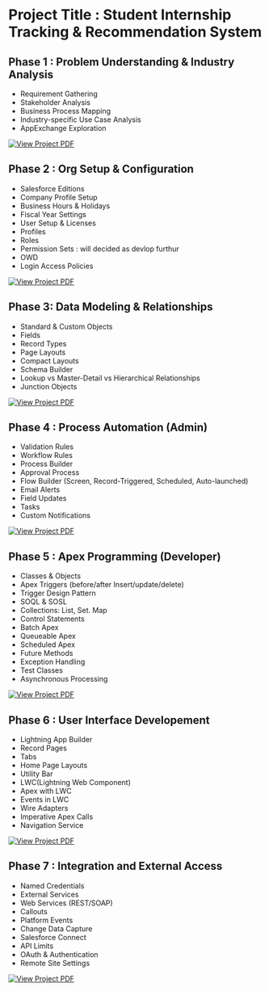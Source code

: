 # Project Title : Student Internship Tracking & Recommendation System

## Phase 1 : Problem Understanding & Industry Analysis

- Requirement Gathering
- Stakeholder Analysis
- Business Process Mapping
- Industry-specific Use Case Analysis
- AppExchange Exploration



[![View Project PDF](https://img.shields.io/badge/VIEW_PROJECT_PDF-blue?style=for-the-badge)](SF_PHASE1.pdf)


## Phase 2 : Org Setup & Configuration

- Salesforce Editions
- Company Profile Setup
- Business Hours & Holidays
- Fiscal Year Settings
- User Setup & Licenses
- Profiles
- Roles
- Permission Sets : will decided as devlop furthur
- OWD
- Login Access Policies

[![View Project PDF](https://img.shields.io/badge/VIEW_PROJECT_PDF-blue?style=for-the-badge)](SF_PHASE2.pdf)


## Phase 3: Data Modeling & Relationships

- Standard & Custom Objects
- Fields
- Record Types
- Page Layouts
- Compact Layouts
- Schema Builder
- Lookup vs Master-Detail vs Hierarchical Relationships
- Junction Objects

[![View Project PDF](https://img.shields.io/badge/VIEW_PROJECT_PDF-blue?style=for-the-badge)](SF_PHASE3.pdf)

## Phase 4 : Process Automation (Admin)

- Validation Rules
- Workflow Rules
- Process Builder
- Approval Process
- Flow Builder (Screen, Record-Triggered, Scheduled, Auto-launched)
- Email Alerts
- Field Updates
- Tasks
- Custom Notifications

  
[![View Project PDF](https://img.shields.io/badge/VIEW_PROJECT_PDF-blue?style=for-the-badge)](SF_PHASEC4.pdf)



## Phase 5 : Apex Programming (Developer)

- Classes & Objects
-  Apex Triggers (before/after Insert/update/delete)
- Trigger Design Pattern
- SOQL & SOSL
 - Collections: List, Set. Map
 - Control Statements
-  Batch Apex
- Queueable Apex
- Scheduled Apex
- Future Methods
- Exception Handling
- Test Classes
 - Asynchronous Processing

  
[![View Project PDF](https://img.shields.io/badge/VIEW_PROJECT_PDF-blue?style=for-the-badge)](SF_PHASEC5.pdf)



## Phase 6 : User Interface Developement 

- Lightning App Builder
- Record Pages
- Tabs
- Home Page Layouts
- Utility Bar
- LWC(Lightning Web Component)
- Apex with LWC
- Events in LWC
- Wire Adapters
- Imperative Apex Calls
- Navigation Service

  
[![View Project PDF](https://img.shields.io/badge/VIEW_PROJECT_PDF-blue?style=for-the-badge)](SF_PHASEC4.pdf)





## Phase 7 : Integration and External Access
- Named Credentials
- External Services
- Web Services (REST/SOAP)
- Callouts
- Platform Events
- Change Data Capture
- Salesforce Connect
- API Limits
- OAuth & Authentication
- Remote Site Settings

  
[![View Project PDF](https://img.shields.io/badge/VIEW_PROJECT_PDF-blue?style=for-the-badge)](SF_PHASE7.pdf)


  



